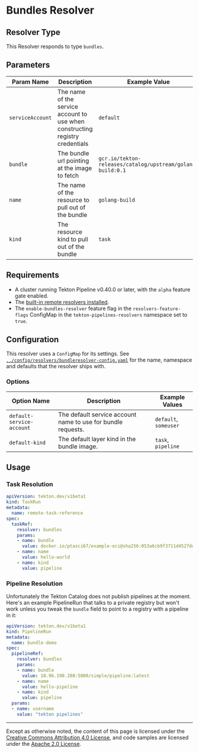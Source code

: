 # Bundles Resolver

## Resolver Type

This Resolver responds to type `bundles`.

## Parameters

| Param Name       | Description                                                                   | Example Value                                              |
|------------------|-------------------------------------------------------------------------------|------------------------------------------------------------|
| `serviceAccount` | The name of the service account to use when constructing registry credentials | `default`                                                  |
| `bundle`         | The bundle url pointing at the image to fetch                                 | `gcr.io/tekton-releases/catalog/upstream/golang-build:0.1` |
| `name`           | The name of the resource to pull out of the bundle                            | `golang-build`                                             |
| `kind`           | The resource kind to pull out of the bundle                                   | `task`                                                     |

## Requirements

- A cluster running Tekton Pipeline v0.40.0 or later, with the `alpha` feature gate enabled.
- The [built-in remote resolvers installed](./install.md#installing-and-configuring-remote-task-and-pipeline-resolution).
- The `enable-bundles-resolver` feature flag in the `resolvers-feature-flags` ConfigMap 
  in the `tekton-pipelines-resolvers` namespace set to `true`.

## Configuration

This resolver uses a `ConfigMap` for its settings. See
[`../config/resolvers/bundleresolver-config.yaml`](../config/resolvers/bundleresolver-config.yaml)
for the name, namespace and defaults that the resolver ships with.

### Options

| Option Name               | Description                                                  | Example Values        |
|---------------------------|--------------------------------------------------------------|-----------------------|
| `default-service-account` | The default service account name to use for bundle requests. | `default`, `someuser` |
| `default-kind`            | The default layer kind in the bundle image.                  | `task`, `pipeline`    |

## Usage

### Task Resolution

```yaml
apiVersion: tekton.dev/v1beta1
kind: TaskRun
metadata:
  name: remote-task-reference
spec:
  taskRef:
    resolver: bundles
    params:
    - name: bundle
      value: docker.io/ptasci67/example-oci@sha256:053a6cb9f3711d4527dd0d37ac610e8727ec0288a898d5dfbd79b25bcaa29828
    - name: name
      value: hello-world
    - name: kind
      value: pipeline
```

### Pipeline Resolution

Unfortunately the Tekton Catalog does not publish pipelines at the
moment. Here's an example PipelineRun that talks to a private registry
but won't work unless you tweak the `bundle` field to point to a
registry with a pipeline in it:

```yaml
apiVersion: tekton.dev/v1beta1
kind: PipelineRun
metadata:
  name: bundle-demo
spec:
  pipelineRef:
    resolver: bundles
    params:
    - name: bundle
      value: 10.96.190.208:5000/simple/pipeline:latest
    - name: name
      value: hello-pipeline
    - name: kind
      value: pipeline
  params:
  - name: username
    value: "tekton pipelines"
```

---

Except as otherwise noted, the content of this page is licensed under the
[Creative Commons Attribution 4.0 License](https://creativecommons.org/licenses/by/4.0/),
and code samples are licensed under the
[Apache 2.0 License](https://www.apache.org/licenses/LICENSE-2.0).
